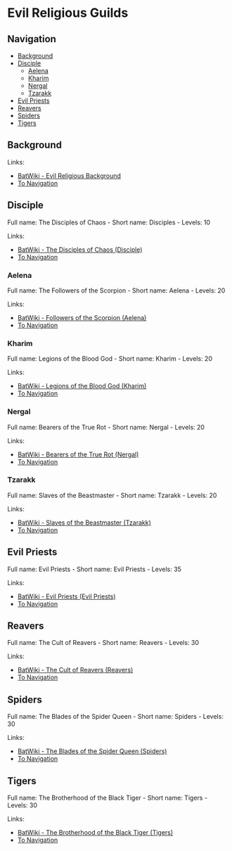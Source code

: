 # Evil Religious Guilds

## Navigation

- [Background](#background)
- [Disciple](#disciple)
  - [Aelena](#aelena)
  - [Kharim](#kharim)
  - [Nergal](#nergal)
  - [Tzarakk](#tzarakk)
- [Evil Priests](#evil-priests)
- [Reavers](#reavers)
- [Spiders](#spiders)
- [Tigers](#tigers)

## Background

Links:

- [BatWiki - Evil Religious Background][BatWiki-Background]
- [To Navigation](#navigation)

## Disciple

Full name: The Disciples of Chaos - Short name: Disciples - Levels: 10

Links:

- [BatWiki - The Disciples of Chaos (Disciple)][BatWiki-Disciple]
- [To Navigation](#navigation)

### Aelena

Full name: The Followers of the Scorpion - Short name: Aelena - Levels: 20

Links:

- [BatWiki - Followers of the Scorpion (Aelena)][BatWiki-Aelena]
- [To Navigation](#navigation)

### Kharim

Full name: Legions of the Blood God - Short name: Kharim - Levels: 20

Links:

- [BatWiki - Legions of the Blood God (Kharim)][BatWiki-Kharim]
- [To Navigation](#navigation)

### Nergal

Full name: Bearers of the True Rot - Short name: Nergal - Levels: 20

Links:

- [BatWiki - Bearers of the True Rot (Nergal)][BatWiki-Nergal]
- [To Navigation](#navigation)

### Tzarakk

Full name: Slaves of the Beastmaster - Short name: Tzarakk - Levels: 20

Links:

- [BatWiki - Slaves of the Beastmaster (Tzarakk)][BatWiki-Tzarakk]
- [To Navigation](#navigation)

## Evil Priests

Full name: Evil Priests - Short name: Evil Priests - Levels: 35

Links:

- [BatWiki - Evil Priests (Evil Priests)][BatWiki-EvilPriests]
- [To Navigation](#navigation)

## Reavers

Full name: The Cult of Reavers - Short name: Reavers - Levels: 30

Links:

- [BatWiki - The Cult of Reavers (Reavers)][BatWiki-Reavers]
- [To Navigation](#navigation)

## Spiders

Full name: The Blades of the Spider Queen - Short name: Spiders - Levels: 30

Links:

- [BatWiki - The Blades of the Spider Queen (Spiders)][BatWiki-Spiders]
- [To Navigation](#navigation)

## Tigers

Full name: The Brotherhood of the Black Tiger - Short name: Tigers - Levels: 30

Links:

- [BatWiki - The Brotherhood of the Black Tiger (Tigers)][BatWiki-Tigers]
- [To Navigation](#navigation)

[BatWiki-Aelena]: https://taikajuoma.ovh/wiki/Followers_of_the_Scorpion
[BatWiki-Background]: https://taikajuoma.ovh/wiki/Evil_religious
[BatWiki-Disciple]: https://taikajuoma.ovh/wiki/The_Disciples_of_Chaos
[BatWiki-EvilPriests]: https://taikajuoma.ovh/wiki/Evil_Priests
[BatWiki-Kharim]: https://taikajuoma.ovh/wiki/Legions_of_the_Blood_God
[BatWiki-Nergal]: https://taikajuoma.ovh/wiki/Bearers_of_the_True_Rot
[BatWiki-Reavers]: https://taikajuoma.ovh/wiki/The_Cult_of_Reavers
[BatWiki-Spiders]: https://taikajuoma.ovh/wiki/The_Blades_of_the_Spider_Queen
[BatWiki-Tigers]: https://taikajuoma.ovh/wiki/The_Brotherhood_of_the_Black_Tiger
[BatWiki-Tzarakk]: https://taikajuoma.ovh/wiki/Slaves_of_the_Beastmaster

